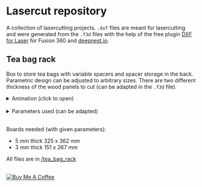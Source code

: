 # Lasercut repository

A collection of lasercutting projects. `.dxf` files are meant for lasercutting and were generated from the `.f3d` files with the help of the free plugin [DXF for Laser](https://apps.autodesk.com/FUSION/en/Detail/Index?id=7634902334100976871&os=Win64&appLang=en) for Fusion 360 and [deepnest.io](https://deepnest.io/).


## Tea bag rack
Box to store tea bags with variable spacers and spacer storage in the back.
Parametric design can be adjusted to arbitrary sizes. There are two different thickness of the wood panels to cut (can be adapted in the `.f3d` file).

<details> 
  <summary>Animation (click to open)</summary>
   <img src="https://github.com/dogerber/lasercut_repo/blob/main/tea_bag_rack/tea_bag_rack%20v18.gif" />
</details><br>

<details> 
  <summary>Parameters used (can be adapted)</summary>
   <img src="https://github.com/dogerber/lasercut_repo/blob/main/tea_bag_rack/parameters_used.png" />
</details><br>


Boards needed (with given parameters):
- 5 mm thick 325 x 362 mm
- 3 mm thick 151 x 267 mm


All files are in [/tea_bag_rack](/tea_bag_rack/)

</br>
<a href="https://www.buymeacoffee.com/dogerber" target="_blank"><img src="https://www.buymeacoffee.com/assets/img/custom_images/orange_img.png" alt="Buy Me A Coffee" style="height: 41px !important;width: 174px !important;box-shadow: 0px 3px 2px 0px rgba(190, 190, 190, 0.5) !important;-webkit-box-shadow: 0px 3px 2px 0px rgba(190, 190, 190, 0.5) !important;" ></a>
